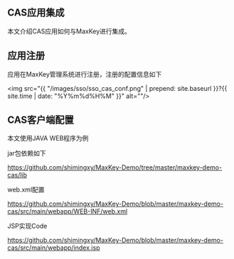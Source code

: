 <h2>CAS应用集成</h2>
本文介绍CAS应用如何与MaxKey进行集成。

<h2>应用注册</h2>

应用在MaxKey管理系统进行注册，注册的配置信息如下

<img src="{{ "/images/sso/sso_cas_conf.png" | prepend: site.baseurl }}?{{ site.time | date: "%Y%m%d%H%M" }}"  alt=""/>


<h2>CAS客户端配置</h2>

本文使用JAVA WEB程序为例

jar包依赖如下

https://github.com/shimingxy/MaxKey-Demo/tree/master/maxkey-demo-cas/lib

web.xml配置

https://github.com/shimingxy/MaxKey-Demo/blob/master/maxkey-demo-cas/src/main/webapp/WEB-INF/web.xml

JSP实现Code

https://github.com/shimingxy/MaxKey-Demo/blob/master/maxkey-demo-cas/src/main/webapp/index.jsp